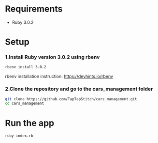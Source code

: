 # Requirements
- Ruby 3.0.2

# Setup

### 1.Install Ruby version 3.0.2 using rbenv 

```bash
rbenv install 3.0.2
```

rbenv installation instruction:
https://devhints.io/rbenv

### 2.Clone the repository and go to the cars_management folder

```bash
git clone https://github.com/TapTapStitch/cars_management.git
cd cars_management
```

# Run the app

```bash
ruby index.rb
```